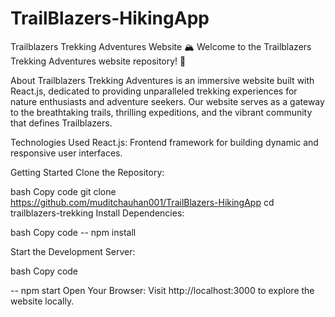 # TrailBlazers-HikingApp


Trailblazers Trekking Adventures Website
🏔️ Welcome to the Trailblazers Trekking Adventures website repository! 🌲

About
Trailblazers Trekking Adventures is an immersive website built with React.js, dedicated to providing unparalleled trekking experiences for nature enthusiasts and adventure seekers. Our website serves as a gateway to the breathtaking trails, thrilling expeditions, and the vibrant community that defines Trailblazers.

Technologies Used
React.js: Frontend framework for building dynamic and responsive user interfaces.



Getting Started
Clone the Repository:

bash
Copy code
git clone https://github.com/muditchauhan001/TrailBlazers-HikingApp
cd trailblazers-trekking
Install Dependencies:

bash
Copy code
 -- npm install

Start the Development Server:

bash
Copy code
 
-- npm start
Open Your Browser:
Visit http://localhost:3000 to explore the website locally.
